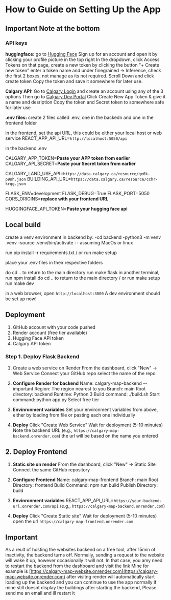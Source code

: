 
# How to Guide on Setting Up the App

## **Important Note at the bottom**

### API keys

**huggingface:**
go to [Hugging Face](https://huggingface.co)
Sign up for an account and open it by clicking your profile picture in the top right
In the dropdown, click Access Tokens
on that page, create a new token by clicking the button "+ Create new token"
enter a token name and under finegrained -> Inference, check the first 2 boxes,
not manage as its not required.
Scroll Down and click create token
Copy the token and save it somewhere for later use.

**Calgary API:**
Go to [Calgary Login](https://data.calgary.ca/login) and create an account using any of
the 3 options
Then go to [Calgary Dev Portal](https://data.calgary.ca/profile/edit/developer_settings)
Click Create New App Token & give it a name and desription
Copy the token and Secret token to somewhere safe for later use

**.env files:**
create 2 files called .env, one in the backedn and one in the frontend folder

in the frontend, set the api URL, this could be either your local host or web service
REACT_APP_API_URL=`http://localhost:5050/api`

in the backend .env

CALGARY_APP_TOKEN=**Paste your APP token from earlier**
CALGARY_API_SECRET=**Paste your Secret token from earlier**

CALGARY_LAND_USE_API=`https://data.calgary.ca/resource/qe6k-p9nh.json`
BUILDING_API_URL=`https://data.calgary.ca/resource/cchr-krqg.json`

FLASK_ENV=development
FLASK_DEBUG=True
FLASK_PORT=5050
CORS_ORIGINS=**replace with your frontend URL**

HUGGINGFACE_API_TOKEN=**Paste your hugging face api**

## Local build

create a venv environment in backend by:
-cd backend
-python3 -m venv .venv
-source .venv/bin/activate -- assuming MacOs or linux

run pip install -r requirements.txt / or run make setup

place your .env files in their respective folders

do cd .. to return to the main directory
run make flask
in another terminal, run npm install
do cd .. to return to the main directory / or run make setup
run make dev

in a web browser, open `http://localhost:3000`
A dev environment should be set up now!

## Deployment

1. GitHub account with your code pushed
2. Render account (free tier available)
3. Hugging Face API token
4. Calgary API token

### Step 1. Deploy Flask Backend

1. Create a web service on Render
From the dashboard, click "New" -> Web Service
Connect your GitHub repo
select the name of the repo

2. **Configure Render for backend**
Name: calgary-map-backend -- important
Region: The region nearest to you
Branch: main
Root directory: backend
Runtime: Python 3
Build command: ./build.sh
Start command: python app.py
Select free tier

3. **Envinronment variables**
Set your environment variables from above, either by loading from file or
pasting each one individually

4. **Deploy**
Click "Create Web Service"
Wait for deployment (5-10 minutes)
Note the backend URL (e.g., `https://calgary-map-backend.onrender.com`)
the url will be based on the name you entered

## 2. Deploy Frontend

1. **Static site on render**
From the dashboard, click "New" -> Static Site
Connect the same GitHub repository

2. **Configure Frontend**
Name: calgary-map-frontend
Branch: main
Root Directory: frontend
Build Command: npm run build
Publish Directory: build

3. **Envinronment variables**
REACT_APP_API_URL=`https://your-backend-url.onrender.com/api` (e.g.,
    `https://calgary-map-backend.onrender.com`)

4. **Deploy**
Click "Create Static site"
Wait for deployment (5-10 minutes)
open the url `https://calgary-map-frontend.onrender.com`

## Important

As a reult of hosting the websites backend on a free tool,
after 15min of inactivity, the backend turns off.
Normally, sending a request to the website will wake it up, however
occasionally it will not. In that case, you amy need to restart the backend from
the dashboard and visit the link
Mine for example is [https://calgary-map-website.onrender.com](https://calgary-map-website.onrender.com)
after visitng render will automatically start loading up the backend and you can
continue to use the app normally
if mine still doesnt display the buildings after starting the backend,
Please send me an email and ill restart it
